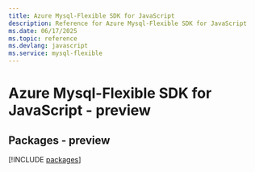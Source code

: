 ```yaml
---
title: Azure Mysql-Flexible SDK for JavaScript
description: Reference for Azure Mysql-Flexible SDK for JavaScript
ms.date: 06/17/2025
ms.topic: reference
ms.devlang: javascript
ms.service: mysql-flexible
---
```

# Azure Mysql-Flexible SDK for JavaScript - preview
## Packages - preview
[!INCLUDE [packages](mysql-flexible-index.md)]